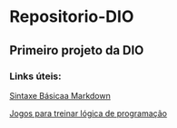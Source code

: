 # Repositorio-DIO
## Primeiro projeto da DIO

### Links úteis:
[Sintaxe Básicaa Markdown](https://www.markdownguide.org/basic-syntax/#code)

[Jogos para treinar lógica de programação](https://www.proprofsgames.com/c/logic-games/)

